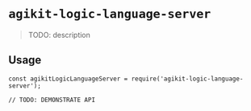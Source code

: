 # `agikit-logic-language-server`

> TODO: description

## Usage

```
const agikitLogicLanguageServer = require('agikit-logic-language-server');

// TODO: DEMONSTRATE API
```
